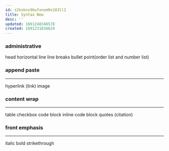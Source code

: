 ```yaml
---
id: s2kokns9bufxnom9x103ll2
title: Syntax New
desc: ''
updated: 1691248346578
created: 1691231836624
---
```


### administrative
head
horizontal line
line breaks
bullet point(order list and number list)


### append paste
---
hyperlink (link)
image

### content wrap
---- 
table
checkbox
code block
inline code
block quotes (citation)
### front emphasis
----
italic
bold
strikethrough


